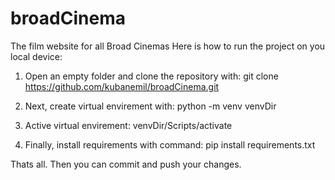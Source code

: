 # broadCinema
The film website for all Broad Cinemas
Here is how to run the project on you local device:
1. Open an empty folder and clone the repository with:
    git clone https://github.com/kubanemil/broadCinema.git
    
2. Next, create virtual envirement with:
    python -m venv venvDir
    
3. Active virtual envirement:
    venvDir/Scripts/activate
 
4. Finally, install requirements with command:
    pip install requirements.txt
    
  Thats all. Then you can commit and push your changes. 
